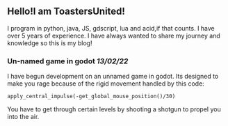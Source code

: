 ## Hello!I am ToastersUnited!
I program in python, java, JS, gdscript, lua and acid,if that counts. I have over 5 years of experience.  I have always wanted to share my journey and knowledge so this is my blog!

### Un-named game in godot  _13/02/22_
I have begun development on an unnamed game in godot.
Its designed to make you rage because of the rigid movement handled by this code:

```gdscript
apply_central_impulse(-get_global_mouse_position()/30)
```
You have to get through certain levels by shooting a shotgun to propel you into the air.
